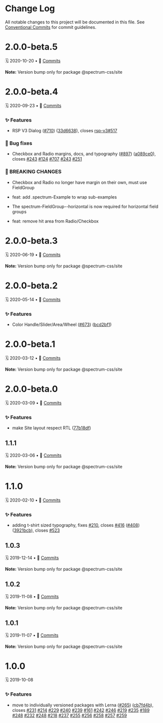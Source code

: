 # Change Log

All notable changes to this project will be documented in this file.
See [Conventional Commits](https://conventionalcommits.org) for commit guidelines.

<a name="2.0.0-beta.5"></a>
# 2.0.0-beta.5
🗓 2020-10-20 • 📝 [Commits](https://github.com/adobe/spectrum-css/compare/@spectrum-css/site@2.0.0-beta.4...@spectrum-css/site@2.0.0-beta.5)

**Note:** Version bump only for package @spectrum-css/site





<a name="2.0.0-beta.4"></a>
# 2.0.0-beta.4
🗓 2020-09-23 • 📝 [Commits](https://github.com/adobe/spectrum-css/compare/@spectrum-css/site@2.0.0-beta.3...@spectrum-css/site@2.0.0-beta.4)

### ✨ Features

* RSP V3 Dialog ([#710](https://github.com/adobe/spectrum-css/issues/710)) ([33d6638](https://github.com/adobe/spectrum-css/commit/33d6638)), closes [rsp-v3#517](https://github.com/rsp-v3/issues/517)


### 🐛 Bug fixes

* Checkbox and Radio margins, docs, and typography ([#897](https://github.com/adobe/spectrum-css/issues/897)) ([a089ce0](https://github.com/adobe/spectrum-css/commit/a089ce0)), closes [#243](https://github.com/adobe/spectrum-css/issues/243) [#124](https://github.com/adobe/spectrum-css/issues/124) [#707](https://github.com/adobe/spectrum-css/issues/707) [#243](https://github.com/adobe/spectrum-css/issues/243) [#251](https://github.com/adobe/spectrum-css/issues/251)


### 🛑 BREAKING CHANGES

* Checkbox and Radio no longer have margin on their own, must use FieldGroup

* feat: add .spectrum-Example to wrap sub-examples
* The spectrum-FieldGroup--horizontal is now required for horizontal field groups

* feat: remove hit area from Radio/Checkbox





<a name="2.0.0-beta.3"></a>
# 2.0.0-beta.3
🗓 2020-06-19 • 📝 [Commits](https://github.com/adobe/spectrum-css/compare/@spectrum-css/site@2.0.0-beta.2...@spectrum-css/site@2.0.0-beta.3)

**Note:** Version bump only for package @spectrum-css/site





<a name="2.0.0-beta.2"></a>
# 2.0.0-beta.2
🗓 2020-05-14 • 📝 [Commits](https://github.com/adobe/spectrum-css/compare/@spectrum-css/site@2.0.0-beta.1...@spectrum-css/site@2.0.0-beta.2)

### ✨ Features

* Color Handle/Slider/Area/Wheel ([#673](https://github.com/adobe/spectrum-css/issues/673)) ([bcd2bf1](https://github.com/adobe/spectrum-css/commit/bcd2bf1))





<a name="2.0.0-beta.1"></a>
# 2.0.0-beta.1
🗓 2020-03-12 • 📝 [Commits](https://github.com/adobe/spectrum-css/compare/@spectrum-css/site@2.0.0-beta.0...@spectrum-css/site@2.0.0-beta.1)

**Note:** Version bump only for package @spectrum-css/site





<a name="2.0.0-beta.0"></a>
# 2.0.0-beta.0
🗓 2020-03-09 • 📝 [Commits](https://github.com/adobe/spectrum-css/compare/@spectrum-css/site@1.1.1...@spectrum-css/site@2.0.0-beta.0)

### ✨ Features

* make Site layout respect RTL ([77b18df](https://github.com/adobe/spectrum-css/commit/77b18df))





<a name="1.1.1"></a>
## 1.1.1
🗓 2020-03-06 • 📝 [Commits](https://github.com/adobe/spectrum-css/compare/@spectrum-css/site@1.1.0...@spectrum-css/site@1.1.1)

**Note:** Version bump only for package @spectrum-css/site





<a name="1.1.0"></a>
# 1.1.0
🗓 2020-02-10 • 📝 [Commits](https://github.com/adobe/spectrum-css/compare/@spectrum-css/site@1.0.3...@spectrum-css/site@1.1.0)

### ✨ Features

* adding t-shirt sized typography, fixes [#210](https://github.com/adobe/spectrum-css/issues/210), closes [#416](https://github.com/adobe/spectrum-css/issues/416) ([#408](https://github.com/adobe/spectrum-css/issues/408)) ([3921bcb](https://github.com/adobe/spectrum-css/commit/3921bcb)), closes [#523](https://github.com/adobe/spectrum-css/issues/523)





<a name="1.0.3"></a>
## 1.0.3
🗓 2019-12-14 • 📝 [Commits](https://github.com/adobe/spectrum-css/compare/@spectrum-css/site@1.0.2...@spectrum-css/site@1.0.3)

**Note:** Version bump only for package @spectrum-css/site





<a name="1.0.2"></a>
## 1.0.2
🗓 2019-11-08 • 📝 [Commits](https://github.com/adobe/spectrum-css/compare/@spectrum-css/site@1.0.1...@spectrum-css/site@1.0.2)

**Note:** Version bump only for package @spectrum-css/site





<a name="1.0.1"></a>
## 1.0.1
🗓 2019-11-07 • 📝 [Commits](https://github.com/adobe/spectrum-css/compare/@spectrum-css/site@1.0.0...@spectrum-css/site@1.0.1)

**Note:** Version bump only for package @spectrum-css/site





<a name="1.0.0"></a>
# 1.0.0
🗓 2019-10-08

### ✨ Features

* move to individually versioned packages with Lerna ([#265](https://github.com/adobe/spectrum-css/issues/265)) ([cb7fd4b](https://github.com/adobe/spectrum-css/commit/cb7fd4b)), closes [#231](https://github.com/adobe/spectrum-css/issues/231) [#214](https://github.com/adobe/spectrum-css/issues/214) [#229](https://github.com/adobe/spectrum-css/issues/229) [#240](https://github.com/adobe/spectrum-css/issues/240) [#239](https://github.com/adobe/spectrum-css/issues/239) [#161](https://github.com/adobe/spectrum-css/issues/161) [#242](https://github.com/adobe/spectrum-css/issues/242) [#246](https://github.com/adobe/spectrum-css/issues/246) [#219](https://github.com/adobe/spectrum-css/issues/219) [#235](https://github.com/adobe/spectrum-css/issues/235) [#189](https://github.com/adobe/spectrum-css/issues/189) [#248](https://github.com/adobe/spectrum-css/issues/248) [#232](https://github.com/adobe/spectrum-css/issues/232) [#248](https://github.com/adobe/spectrum-css/issues/248) [#218](https://github.com/adobe/spectrum-css/issues/218) [#237](https://github.com/adobe/spectrum-css/issues/237) [#255](https://github.com/adobe/spectrum-css/issues/255) [#256](https://github.com/adobe/spectrum-css/issues/256) [#258](https://github.com/adobe/spectrum-css/issues/258) [#257](https://github.com/adobe/spectrum-css/issues/257) [#259](https://github.com/adobe/spectrum-css/issues/259)
